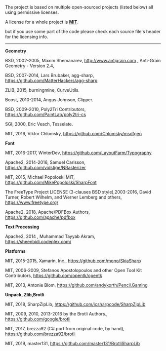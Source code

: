 
 
The project is based on multiple open-sourced projects (listed below) all using permissive licenses.

A license for a whole project is [**MIT**](https://opensource.org/licenses/MIT).

but if you use some part of the code
please check each source file's header for the licensing info.

 
---

**Geometry**

BSD, 2002-2005, Maxim Shemanarev, http://www.antigrain.com , Anti-Grain Geometry - Version 2.4,

BSD, 2007-2014, Lars Brubaker, agg-sharp, https://github.com/MatterHackers/agg-sharp

ZLIB, 2015, burningmine, CurveUtils.

Boost, 2010-2014, Angus Johnson, Clipper.

BSD, 2009-2010, Poly2Tri Contributors, https://github.com/PaintLab/poly2tri-cs

SGI, 2000, Eric Veach, Tesselate.

MIT, 2016, Viktor Chlumsky, https://github.com/Chlumsky/msdfgen

**Font**

MIT, 2016-2017, WinterDev, https://github.com/LayoutFarm/Typography

Apache2, 2014-2016, Samuel Carlsson, https://github.com/vidstige/NRasterizer

MIT, 2015, Michael Popoloski MIT, https://github.com/MikePopoloski/SharpFont

The FreeType Project LICENSE (3-clauses BSD style),2003-2016, David Turner, Robert Wilhelm, and Werner Lemberg and others, https://www.freetype.org/

Apache2, 2018, Apache/PDFBox Authors,  https://github.com/apache/pdfbox


**Text Processing**

Apache2, 2014 , Muhammad Tayyab Akram, https://sheenbidi.codeplex.com/


**Platforms**

MIT, 2015-2015, Xamarin, Inc., https://github.com/mono/SkiaSharp

MIT, 2006-2009,  Stefanos Apostolopoulos and other Open Tool Kit Contributors, https://github.com/opentk/opentk

MIT, 2013, Antonie Blom, https://github.com/andykorth/Pencil.Gaming 


**Unpack, Zlib,Brotli**

MIT, 2018, SharpZipLib, https://github.com/icsharpcode/SharpZipLib 

MIT, 2009, 2010, 2013-2016 by the Brotli Authors., https://github.com/google/brotli

MIT, 2017, brezza92 (C# port from original code, by hand), https://github.com/brezza92/brotli

MIT, 2019, master131, https://github.com/master131/BrotliSharpLib
